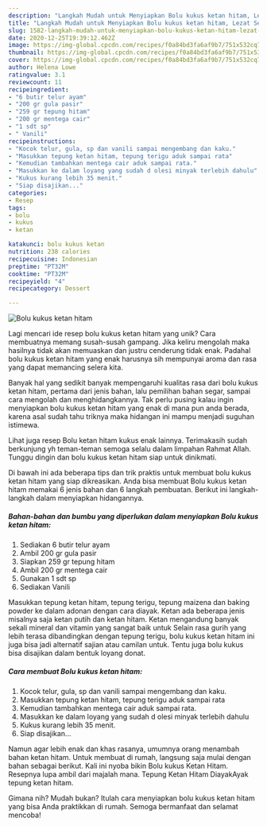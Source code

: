 ```yaml
---
description: "Langkah Mudah untuk Menyiapkan Bolu kukus ketan hitam, Lezat Sekali"
title: "Langkah Mudah untuk Menyiapkan Bolu kukus ketan hitam, Lezat Sekali"
slug: 1582-langkah-mudah-untuk-menyiapkan-bolu-kukus-ketan-hitam-lezat-sekali
date: 2020-12-25T19:39:12.462Z
image: https://img-global.cpcdn.com/recipes/f0a84bd3fa6af9b7/751x532cq70/bolu-kukus-ketan-hitam-foto-resep-utama.jpg
thumbnail: https://img-global.cpcdn.com/recipes/f0a84bd3fa6af9b7/751x532cq70/bolu-kukus-ketan-hitam-foto-resep-utama.jpg
cover: https://img-global.cpcdn.com/recipes/f0a84bd3fa6af9b7/751x532cq70/bolu-kukus-ketan-hitam-foto-resep-utama.jpg
author: Helena Lowe
ratingvalue: 3.1
reviewcount: 11
recipeingredient:
- "6 butir telur ayam"
- "200 gr gula pasir"
- "259 gr tepung hitam"
- "200 gr mentega cair"
- "1 sdt sp"
- " Vanili"
recipeinstructions:
- "Kocok telur, gula, sp dan vanili sampai mengembang dan kaku."
- "Masukkan tepung ketan hitam, tepung terigu aduk sampai rata"
- "Kemudian tambahkan mentega cair aduk sampai rata."
- "Masukkan ke dalam loyang yang sudah d olesi minyak terlebih dahulu"
- "Kukus kurang lebih 35 menit."
- "Siap disajikan..."
categories:
- Resep
tags:
- bolu
- kukus
- ketan

katakunci: bolu kukus ketan 
nutrition: 238 calories
recipecuisine: Indonesian
preptime: "PT32M"
cooktime: "PT32M"
recipeyield: "4"
recipecategory: Dessert

---
```



![Bolu kukus ketan hitam](https://img-global.cpcdn.com/recipes/f0a84bd3fa6af9b7/751x532cq70/bolu-kukus-ketan-hitam-foto-resep-utama.jpg)

Lagi mencari ide resep bolu kukus ketan hitam yang unik? Cara membuatnya memang susah-susah gampang. Jika keliru mengolah maka hasilnya tidak akan memuaskan dan justru cenderung tidak enak. Padahal bolu kukus ketan hitam yang enak harusnya sih mempunyai aroma dan rasa yang dapat memancing selera kita.

Banyak hal yang sedikit banyak mempengaruhi kualitas rasa dari bolu kukus ketan hitam, pertama dari jenis bahan, lalu pemilihan bahan segar, sampai cara mengolah dan menghidangkannya. Tak perlu pusing kalau ingin menyiapkan bolu kukus ketan hitam yang enak di mana pun anda berada, karena asal sudah tahu triknya maka hidangan ini mampu menjadi suguhan istimewa.

Lihat juga resep Bolu ketan hitam kukus enak lainnya. Terimakasih sudah berkunjung yh teman-teman semoga selalu dalam limpahan Rahmat Allah. Tunggu dingin dan bolu kukus ketan hitam siap untuk dinikmati.


Di bawah ini ada beberapa tips dan trik praktis untuk membuat bolu kukus ketan hitam yang siap dikreasikan. Anda bisa membuat Bolu kukus ketan hitam memakai 6 jenis bahan dan 6 langkah pembuatan. Berikut ini langkah-langkah dalam menyiapkan hidangannya.

<!--inarticleads1-->

##### Bahan-bahan dan bumbu yang diperlukan dalam menyiapkan Bolu kukus ketan hitam:

1. Sediakan 6 butir telur ayam
1. Ambil 200 gr gula pasir
1. Siapkan 259 gr tepung hitam
1. Ambil 200 gr mentega cair
1. Gunakan 1 sdt sp
1. Sediakan  Vanili


Masukkan tepung ketan hitam, tepung terigu, tepung maizena dan baking powder ke dalam adonan dengan cara diayak. Ketan ada beberapa jenis misalnya saja ketan putih dan ketan hitam. Ketan mengandung banyak sekali mineral dan vitamin yang sangat baik untuk Selain rasa gurih yang lebih terasa dibandingkan dengan tepung terigu, bolu kukus ketan hitam ini juga bisa jadi alternatif sajian atau camilan untuk. Tentu juga bolu kukus bisa disajikan dalam bentuk loyang donat. 

<!--inarticleads2-->

##### Cara membuat Bolu kukus ketan hitam:

1. Kocok telur, gula, sp dan vanili sampai mengembang dan kaku.
1. Masukkan tepung ketan hitam, tepung terigu aduk sampai rata
1. Kemudian tambahkan mentega cair aduk sampai rata.
1. Masukkan ke dalam loyang yang sudah d olesi minyak terlebih dahulu
1. Kukus kurang lebih 35 menit.
1. Siap disajikan...


Namun agar lebih enak dan khas rasanya, umumnya orang menambah bahan ketan hitam. Untuk membuat di rumah, langsung saja mulai dengan bahan sebagai berikut. Kali ini nyoba bikin Bolu kukus Ketan Hitam. Resepnya lupa ambil dari majalah mana. Tepung Ketan Hitam DiayakAyak tepung ketan hitam. 

Gimana nih? Mudah bukan? Itulah cara menyiapkan bolu kukus ketan hitam yang bisa Anda praktikkan di rumah. Semoga bermanfaat dan selamat mencoba!
